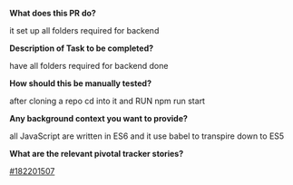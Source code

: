 **What does this PR do?**

  it set up all folders required for backend
  
  **Description of Task to be completed?**

  have all folders required for backend done

  **How should this be manually tested?**
  
  after cloning a repo cd into it and RUN npm run start

  **Any background context you want to provide?**

  all JavaScript are written in ES6 and it use babel to transpire down to ES5

  **What are the relevant pivotal tracker stories?**

[#182201507](https://www.pivotaltracker.com/story/show/182201507)

